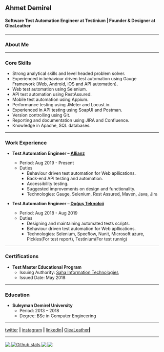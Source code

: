 ## Ahmet Demirel
#### Software Test Automation Engineer at Testinium | Founder & Designer at OleaLeather

------------

### About Me
 

------------

### Core Skills
* Strong analytical skills and level headed problem solver.
* Experienced in behaviour driven test automation using Gauge Framework (Web, Android, iOS and API automation).
* Web test automation using Selenium.
* API test automation using RestAssured.
* Mobile test automation using Appium.
* Performance testing using JMeter and Locust.io.
* Experienced in API testing using SoapUI and Postman.
* Version controlling using Git.
* Reporting and documentation using JIRA and Confluence.
* Knowledge in Apache, SQL databases.

------------

### Work Experience
* **Test Automation Engineer – [Allianz](https://www.allianz.com.tr/tr_TR.html#!/view1)**
  * Period: Aug 2019 - Present
  * Duties
    * Behaviour driven test automation for Web apllications.
    * Back-end API testing and automation.
    * Accessibility testing.
    * Suggested improvements on design and functionality.
    * Technologies: Gauge, Selenium, Rest Assured, Maven, Java, Jira
    
    
* **Test Automation Engineer – [Doğuş Teknoloji](https://www.d-teknoloji.com.tr/)**
  * Period: Aug 2018 - Aug 2019
  * Duties
    * Designing and maintaining automated tests scripts.
    * Behaviour driven test automation for Web apllications.
    * Technologies: Selenium, Specflow, Nunit, Microsoft azure, Pickles(For test report), Testinium(For test runnig)
      

------------


### Certifications
 * **Test Master Educational Program**
   * Issuing Authority: [Saha Information Technologies](https://sahabt.com/en/)
   * Issued Date: May 2018
   

------------

### Education
 * **Suleyman Demirel University**
   * Period: 2013 – 2018
   * Degree: BSc in Computer Engineering
      
 ----------
[twitter][twitter] **|** 
[instagram][instagram] **|** 
[linkedin][linkedin]**|** 
[OleaLeather][OleaLeather]**|** 


[twitter]: https://twitter.com/Ahmtdmrl
[instagram]: https://www.instagram.com/ahmetdemirel1/
[linkedin]: https://www.linkedin.com/in/ahmet-demirel/
[OleaLeather]: https://www.instagram.com/olealeather/

--------------
<a href="https://github.com/Ahmetdemirel1">
  <img align="center" src="https://github-readme-stats.vercel.app/api/top-langs/?username=Ahmetdemirel1&theme=light&hide_langs_below=1" />
</a>
<a href="https://github.com/Ahmetdemirel1">
 <img align="center" src="https://github-readme-stats.vercel.app/api?username=Ahmetdemirel1&show_icons=true&theme=light&line_height=27" alt="Github stats"/>
</a>
<a href="https://github.com/iampawan/FlutterExampleApps">
  <img align="center" src="https://github-readme-stats.vercel.app/api/pin/?username=Ahmetdemirel1&repo=FlutterExampleApps&theme=light" />

</a>
<a href="https://github.com/iampawan/VelocityX">
 <img align="center" src="https://github-readme-stats.vercel.app/api/pin/?username=Ahmetdemirel1&repo=VelocityX&theme=light" />
</a>


